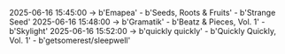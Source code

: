 2025-06-16 15:45:00 -> b'Emapea' - b'Seeds, Roots & Fruits' - b'Strange Seed'
2025-06-16 15:48:00 -> b'Gramatik' - b'Beatz & Pieces, Vol. 1' - b'Skylight'
2025-06-16 15:52:00 -> b'quickly quickly' - b'Quickly Quickly, Vol. 1' - b'getsomerest/sleepwell'
